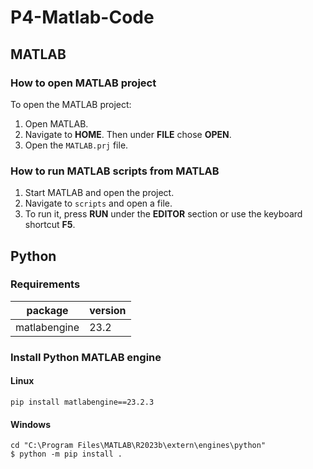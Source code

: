 # P4-Matlab-Code
 
## MATLAB

### How to open MATLAB project
To open the MATLAB project:
1. Open MATLAB.
2. Navigate to **HOME**. Then under **FILE** chose **OPEN**.
3. Open the `MATLAB.prj` file.

### How to run MATLAB scripts from MATLAB
1. Start MATLAB and open the project.
2. Navigate to `scripts` and open a file.
3. To run it, press **RUN** under the **EDITOR** section or use the keyboard shortcut **F5**.


## Python

### Requirements
| package | version |
|---|---|
| matlabengine | 23.2 |    

### Install Python MATLAB engine
#### Linux
    pip install matlabengine==23.2.3


#### Windows
    cd "C:\Program Files\MATLAB\R2023b\extern\engines\python"
    $ python -m pip install .

